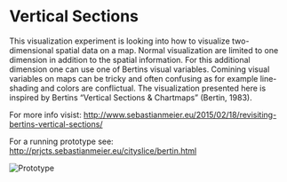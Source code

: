 # Vertical Sections
This visualization experiment is looking into how to visualize two-dimensional spatial data on a map. Normal visualization are limited to one dimension in addition to the spatial information. For this additional dimension one can use one of Bertins visual variables. Comining visual variables on maps can be tricky and often confusing as for example line-shading and colors are conflictual. The visualization presented here is inspired by Bertins “Vertical Sections & Chartmaps” (Bertin, 1983).

For more info visist:
http://www.sebastianmeier.eu/2015/02/18/revisiting-bertins-vertical-sections/

For a running prototype see:
http://prjcts.sebastianmeier.eu/cityslice/bertin.html

![Prototype](http://www.sebastianmeier.eu/wp-content/uploads/2015/02/Bildschirmfoto-2015-02-18-um-16.23.08.png)
